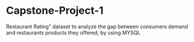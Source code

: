 # Capstone-Project-1
Restaurant Rating” dataset  to analyze the gap between consumers demand and restaurants products they offered, by using MYSQL 
